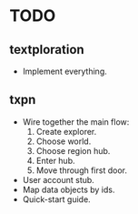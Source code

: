 # TODO

## textploration

* Implement everything.

## txpn

* Wire together the main flow:
  1. Create explorer.
  2. Choose world.
  3. Choose region hub.
  4. Enter hub.
  5. Move through first door.
* User account stub.
* Map data objects by ids.
* Quick-start guide.